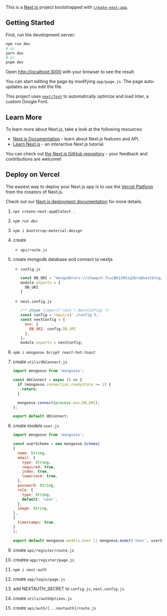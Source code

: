 This is a [Next.js](https://nextjs.org/) project bootstrapped with [`create-next-app`](https://github.com/vercel/next.js/tree/canary/packages/create-next-app).

## Getting Started

First, run the development server:

```bash
npm run dev
# or
yarn dev
# or
pnpm dev
```

Open [http://localhost:3000](http://localhost:3000) with your browser to see the result.

You can start editing the page by modifying `app/page.js`. The page auto-updates as you edit the file.

This project uses [`next/font`](https://nextjs.org/docs/basic-features/font-optimization) to automatically optimize and load Inter, a custom Google Font.

## Learn More

To learn more about Next.js, take a look at the following resources:

- [Next.js Documentation](https://nextjs.org/docs) - learn about Next.js features and API.
- [Learn Next.js](https://nextjs.org/learn) - an interactive Next.js tutorial.

You can check out [the Next.js GitHub repository](https://github.com/vercel/next.js/) - your feedback and contributions are welcome!

## Deploy on Vercel

The easiest way to deploy your Next.js app is to use the [Vercel Platform](https://vercel.com/new?utm_medium=default-template&filter=next.js&utm_source=create-next-app&utm_campaign=create-next-app-readme) from the creators of Next.js.

Check out our [Next.js deployment documentation](https://nextjs.org/docs/deployment) for more details.

1. *`npx create-next-app@latest .`*
2. *`npm run dev`*
3. *`npm i bootstrap-material-design`*
4. create
   - `api/route.js`

5. create mongodb database and connect to nextjs
   - `config.js`
      ```javascript
      const DB_URI = "mongodb+srv://chawput:7cuiBk1X9Szq3bre@nextblog.g1hniwm.mongodb.net/?retryWrites=true&w=majority";
      module.exports = {
        DB_URI
      }
      ```

   - `next.config.js`
     ```javascript
     /** @type {import('next').NextConfig} */
     const config = require('./config');
     const nextConfig = {
       env: {
         DB_URI: config.DB_URI
       },
     };
     module.exports = nextConfig;
     ```

6. *`npm i mongoose bcrypt react-hot-toast`*
7. create `utils/dbConnect.js`
    ```javascript
    import mongoose from 'mongoose';

    const dbConnect = async () => {
      if (mongoose.connection.readyState >= 1) {
        return;
      }

      mongoose.connect(process.env.DB_URI);
    };

    export default dbConnect;

    ```
8. create models `user.js`
    ```javascript
    import mongoose from 'mongoose';

    const userSchema = new mongoose.Schema(
    {
      name: String,
      email: {
        type: String,
        required: true,
        index: true,
        lowercase: true,
      },
      password: String,
      role: {
        type: String,
        default: 'user',
      },
      image: String,
    },
    {
      timestamps: true,
    }
    );

    export default mongoose.models.User || mongoose.model('User', userSchema);
    ```

9.  create `api/register/route.js`
10. createa `app/register/page.js`
11. `npm i next-auth`
12. create `app/login/page.js`
13. add NEXTAUTH_SECRET to `config.js`, `next.config.js`
14. create `utils/authOptions.js`
15. create `api/auth/[...nextauth]/route.js`
